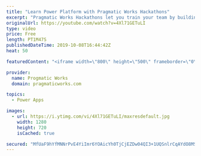 ```yaml
---
title: "Learn Power Platform with Pragmatic Works Hackathons"
excerpt: "Pragmatic Works Hackathons let you train your team by building PowerApps, Power BI and Azure solutions with one part training and one part building a prototype with your own data.  On-Demand Learning courses FREE trial: https://success.pragmaticworks.com/ondemandlearning-free-trial"
originalUrl: https://youtube.com/watch?v=4Xl71GETuLI
type: video
price: Free
length: PT1M47S
publishedDateTime: 2019-10-08T16:44:42Z
heat: 50

featuredContent: "<iframe width=\"800\" height=\"500\" frameborder=\"0\" src=\"https://www.youtube.com/embed/4Xl71GETuLI\" allow=\"accelerometer; autoplay; encrypted-media; gyroscope; picture-in-picture\" allowfullscreen></iframe>"

provider:
  name: Progmatic Works
  domain: pragmaticworks.com

topics:
  - Power Apps

images:
  - url: https://i.ytimg.com/vi/4Xl71GETuLI/maxresdefault.jpg
    width: 1280
    height: 720
    isCached: true

secured: "MfUaF9hYfMNNrPvE4YiImr6YOAicYh0TjCjEZDw04QI3+1UQSnlrCqAYdO8MSqKGVRq28lnFATppwjzfzGoS1iy2T86/rVC7bjZw/9vFdJmefW5qrM17MS4uZfNE4CBgaS9HJTVKcPr3R/N2uH/LfXI5VdPrpI+bAVlPhpmAxzd2ym21+ezoHfi5G5p1QvrxsMQcoFNqBV0aE5NdEubEC/A1qNcpAcAmKfSv0HUWWGdiBXwi8rUVC1AyFnHn8U6/+BKGxWsMK/KTCpHoQtbt+ua5RQHOliYrnLeZ90gxMFgp87Dc+KAeGnE5ebx6aaRTE8Sec9hRGjIGPsPFr+ThcX0+8HuftDTcoj989UAQzSEj0QZvAkL9Nc8Rn2Ih/yAAb/hb2oQLBlHcpqNW/pYaPK8IQ7Gg/jQhDJscAxm0DvY=;ZRdMSC3EcdG2fCvkJ2sLSg=="
---
```


